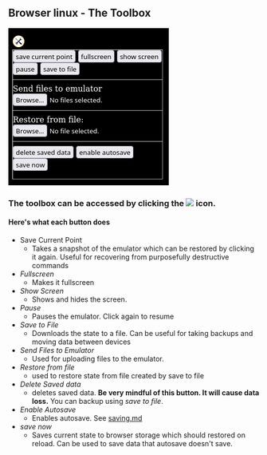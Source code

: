 ## Browser linux - The Toolbox
<img src=toolbox.png>

### The toolbox can be accessed by clicking the <img src="../icon/toolbox.png" width=20> icon.

#### Here's what each button does
 - Save Current Point
   - Takes a snapshot of the emulator which can be restored by clicking it again. Useful for recovering from purposefully destructive commands
 - *Fullscreen*
   - Makes it fullscreen
 - *Show Screen*
   - Shows and hides the screen.
 - *Pause*
   - Pauses the emulator. Click again to resume
 - *Save to File*
   - Downloads the state to a file. Can be useful for taking backups and moving data between devices
 - *Send Files to Emulator*
   - Used for uploading files to the emulator. 
 - *Restore from file*
   - used to restore state from file created by save to file
 - *Delete Saved data*
   - deletes saved data. **Be very mindful of this button. It will cause data loss.** You can backup using *save to file*.
 - *Enable Autosave* 
   - Enables autosave. See [saving.md](saving.md)
 - *save now*
   - Saves current state to browser storage which should restored on reload. Can be used to save data that autosave doesn't save.
